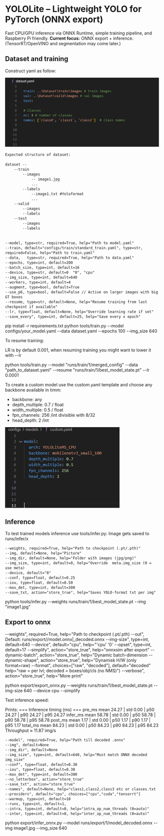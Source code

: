 
# YOLOLite – Lightweight YOLO for PyTorch (ONNX export)

Fast CPU/GPU inference via ONNX Runtime, simple training pipeline, and Raspberry Pi friendly.
**Current focus:** ONNX export + inference. (TensorRT/OpenVINO and segmentation may come later.)

## Dataset and training
Construct yaml as follow: 
    
![dataset.yaml](images/image.png)

    Expected structure of dataset:

    dataset --
        --train
            --images
                -- image1.jpg
                ...
            --labels
                --image1.txt #Yoloformat 
                ...
        --valid
            --images
            --labels
        --test
            --images
            --labels


    --model, type=str, required=True, help="Path to model.yaml"
    --train, default="configs/train/standard_train.yaml", type=str, required=False, help="Path to train.yaml"
    --data,   type=str, required=True, help="Path to data.yaml"
    --epochs, type=int, default=200
    --batch_size, type=int, default=16
    --device, type=str, default=0  "0", "cpu"
    --img_size, type=int, default=640
    --workers, type=int, default=4
    --augment, type=bool, default=True
    --use_p6, type=bool, default=False // Active on larger images with big GT boxes
    --resume, type=str, default=None, help="Resume training from last checkpoint if available"
    --lr, type=float, default=None, help="Override learning rate if set"
    --save_every", type=int, default=25, help="Save every x epoch"
pip install -r requirements.txt
python tools/train.py --model configs/your_model.yaml --data dataset.yaml --epochs 100 --img_size 640


To resume training:

LR is by default 0.001, when resuming training you might want to lower it with --lr 

python tools/train.py --model "runs/train/1/merged_config" --data "path_to_dataset.yaml" --resume "runs/train/1/best_model_state.pt" --lr 0.0001



To create a custom model use the custom.yaml template and choose any backbone available in timm:

 - backbone: any
 - depth_multiple: 0.7 / float
 - width_multiple: 0.5 / float
 - fpn_channels: 256 /int divisible with 8/32
 - head_depth: 2 /int

![alt text](images/image1.png)

## Inference

To test trained models inference use tools/infer.py:
    Image gets saved to runs/infer/x 

    
    --weights, required=True, help="Path to checkpoint (.pt/.pth)"
    --img, default=None, help="Picture"
    --img_dir, default=None, help="Folder with images (jpg/png)"
    --img_size, type=int, default=0, help="Override  meta.img_size (0 = use meta)
    --device, default="0"
    --conf, type=float, default=0.25
    --iou, type=float, default=0.50
    --max_det, type=int, default=300
    --save_txt, action="store_true", help="Saves YOLO-format txt per img"
    
python tools/infer.py --weights runs/train/1/best_model_state.pt --img "image1.jpg"


## Export to onnx 

   
   --weights", required=True, help="Path to checkpoint (.pt/.pth)
    --out", Default: runs/export/<n>/model.onnx|_decoded.onnx
    --img-size", type=int, default=640
    --device", default="cpu", help="'cpu' '0'
    --opset", type=int, default=17
    --simplify", action="store_true", help="onnxsim after export"
    --dynamic-batch", action="store_true", help="Dynamic batch-dimension
    --dynamic-shape", action="store_true", help="Dynamisk H/W (only format=raw)
    --format", choices=["raw", "decoded"], default="decoded" help="raw = per lvl; decoded = boxes/obj/cls (no NMS)")
    --verbose", action="store_true", help="More print"


python export/export_onnx.py --weights runs/train/1/best_model_state.pt --img-size 640 --device cpu --simplify


Test inference speed:

Prints: 
=== Inference timing (ms) ===
pre_ms    mean 24.27 | std 0.00 | p50 24.27 | p90 24.27 | p95 24.27
infer_ms  mean 58.78 | std 0.00 | p50 58.78 | p90 58.78 | p95 58.78
post_ms   mean 1.17 | std 0.00 | p50 1.17 | p90 1.17 | p95 1.17
total_ms  mean 84.23 | std 0.00 | p50 84.23 | p90 84.23 | p95 84.23
Throughput ≈ 11.87 img/s

    --model", required=True, help="Path till decoded .onnx"
    --img", default=None
    --img_dir", default=None
    --img_size", type=int, default=640, help="Must match ONNX decoded img_size"
    --conf", type=float, default=0.30
    --iou", type=float, default=0.30
    --max_det", type=int, default=300
    --no_letterbox", action="store_true"
    --save_txt", action="store_true"
    --names", default=None, help="class1,class2,class3 etc or classes.txt
    --providers", default="cpu", choices=["cpu","cuda","tensorrt"]
    --warmup, type=int, default=10
    --runs, type=int, default=1, 
    --intra, type=int, default=0, help="intra_op_num_threads (0=auto)"
    --inter, type=int, default=0, help="inter_op_num_threads (0=auto)"


python export/infer_onnx.py --model runs/export/1/model_decoded.onnx --img image1.jpg --img_size 640








